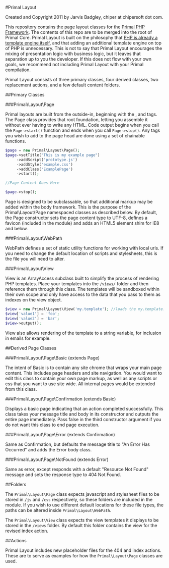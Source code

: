 #Primal Layout

Created and Copyright 2011 by Jarvis Badgley, chiper at chipersoft dot com.

This repository contains the page layout classes for the [Primal PHP Framework](http://www.primalphp.com).  The contents of this repo are to be merged into the root of Primal Core.  Primal Layout is built on the philosophy that [PHP is already a template engine itself](http://codeangel.org/articles/simple-php-template-engine.html), and that adding an additional template engine on top of PHP is unnecessary.  This is not to say that Primal Layout encourages the mixing of presentation logic with business logic, but it leaves that separation up to you the developer.  If this does not flow with your own goals, we recommend not including Primal Layout with your Primal compilation.

Primal Layout consists of three primary classes, four derived classes, two replacement actions, and a few default content folders.

##Primary Classes

###Primal\Layout\Page

Primal layouts are built from the outside-in, beginning with the <html>, <head> and <body> tags.  The Page class provides that root foundation, letting you assemble it without ever having to write any HTML.  Code output begins when you call the `Page->start()` function and ends when you call `Page->stop()`.  Any tags you wish to add to the page head are done using a set of chainable functions.

```php	
$page = new Primal\Layout\Page();
$page->setTitle("This is my example page")
     ->addScript('prototype.js')
     ->addStyle('example.css')
     ->addClass('ExamplePage')
     ->start();

//Page Content Goes Here

$page->stop();
```

Page is designed to be subclassable, so that additional markup may be added within the body framework.  This is the purpose of the Primal\Layout\Page namespaced classes as described below.  By default, the Page constructor sets the page content type to UTF-8, defines a favicon (included in the module) and adds an HTML5 element shim for IE8 and below.

###Primal\Layout\WebPath

WebPath defines a set of static utility functions for working with local urls.  If you need to change the default location of scripts and stylesheets, this is the file you will need to alter.

###Primal\Layout\View

View is an ArrayAccess subclass built to simplify the process of rendering PHP templates.  Place your templates into the `/views/` folder and then reference them through this class.  The templates will be sandboxed within their own scope and only have access to the data that you pass to them as indexes on the view object.

```php
$view = new Primal\Layout\View('my.template'); //loads the my.template.php file from /views
$view['value1'] = 'foo';
$view['value2'] = 'bar';
$view->output();
```

View also allows rendering of the template to a string variable, for inclusion in emails for example.

##Derived Page Classes

###Primal\Layout\Page\Basic (extends Page)

The intent of Basic is to contain any site chrome that wraps your main page content.  This includes page headers and site navigation.  You would want to edit this class to contain your own page markup, as well as any scripts or css that you want to use site wide.  All internal pages would be extended from this class.

###Primal\Layout\Page\Confirmation (extends Basic)

Displays a basic page indicating that an action completed successfully.  This class takes your message title and body in its constructor and outputs the entire page immediately.  Pass false in the third constructor argument if you do not want this class to end page execution.

###Primal\Layout\Page\Error (extends Confirmation)

Same as Confirmation, but defaults the message title to "An Error Has Occurred" and adds the Error body class.

###Primal\Layout\Page\NotFound (extends Error)

Same as error, except responds with a default "Resource Not Found" message and sets the response type to 404 Not Found.

##Folders

The `Primal\Layout\Page` class expects javascript and stylesheet files to be stored in `/js` and `/css` respectively, so these folders are included in the module.  If you wish to use different default locations for these file types, the paths can be altered inside `Primal\Layout\WebPath`.

The `Primal\Layout\View` class expects the view templates it displays to be stored in the `/views` folder.  By default this folder contains the view for the revised index action.

##Actions

Primal Layout includes new placeholder files for the 404 and index actions.  These are to serve as examples for how the `Primal\Layout\Page` classes are used.